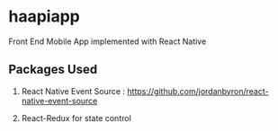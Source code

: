 # haapiapp
Front End Mobile App implemented with React Native

Packages Used
---
1. React Native Event Source : https://github.com/jordanbyron/react-native-event-source

2. React-Redux for state control

